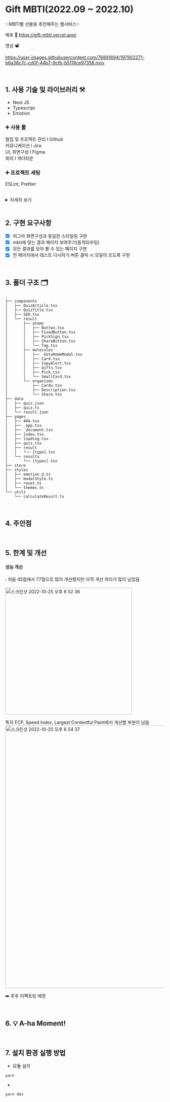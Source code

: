 # Gift MBTI(2022.09 ~ 2022.10)
✨MBTI별 선물을 추천해주는 웹서비스✨


배포
🔗 https://gift-mbti.vercel.app/


영상 📽

https://user-images.githubusercontent.com/76891694/197902271-b6a38c7c-cd0f-44b7-9cfb-b5119ce97358.mov



<br/>

## 1. 사용 기술 및 라이브러리 ⚒️
- Next JS
- Typescript
- Emotion

### ➕ 사용 툴 
협업 및 프로젝트 관리 I Github <br/>
커뮤니케이션 I Jira <br/>
UI, 화면구성 I Figma <br/>
회의 I 게더타운 


### ➕ 프로젝트 세팅
ESLint, Prettier

<br/>
<details>	
   <summary>자세히 보기</summary>
   <br/>
 <ul>
   
   [![Velog's GitHub stats](https://velog-readme-stats.vercel.app/api?name=zaman17&slug=Gift-MBTI-1.-Next.js-프로젝트-세팅-ESLintairbnb-Prettier-설정&color=dark)](https://velog.io/@zaman17/Gift-MBTI-1.-Next.js-%ED%94%84%EB%A1%9C%EC%A0%9D%ED%8A%B8-%EC%84%B8%ED%8C%85-ESLintairbnb-Prettier-%EC%84%A4%EC%A0%95)
   
 </ul>
  </details>

<br/>

 
## 2. 구현 요구사항
- [x] 피그마 화면구성과 동일한 스타일링 구현
- [x] mbti에 맞는 결과 페이지 보여주기(동적라우팅)
- [x] 모든 결과를 모아 볼 수 있는 페이지 구현 
- [x] 전 페이지에서 테스트 다시하기 버튼 클릭 시 모달이 뜨도록 구현

<br/>



## 3. 폴더 구조 🗂 
```
.
├── components
│   ├── QuizArticle.tsx
│   ├── QuizTitle.tsx
│   ├── SEO.tsx
│   └── result
│       ├── atoms
│       │   ├── Button.tsx
│       │   ├── FixedButton.tsx
│       │   ├── PickSign.tsx
│       │   ├── ShareButton.tsx
│       │   └── Tag.tsx
│       ├── molecules
│       │   ├──  GotoHomeModal.tsx
│       │   ├── Card.tsx
│       │   ├── CopyAlert.tsx
│       │   ├── Gifts.tsx
│       │   ├── Pick.tsx
│       │   └── SmallCard.tsx
│       └── organisms
│           ├── Cards.tsx
│           ├── Description.tsx
│           └── Share.tsx
├── data
│   ├── quiz.json
│   ├── quiz.ts
│   └── result.json
├── pages
│   ├── 404.tsx
│   ├── _app.tsx
│   ├── _document.tsx
│   ├── index.tsx
│   ├── loading.tsx
│   ├── quiz.tsx
│   ├── result
│   │   └── [type].tsx
│   └── results
│       └── [types].tsx
├── store
├── styles
│   ├── emotion.d.ts
│   ├── modalStyle.ts
│   ├── reset.ts
│   └── themes.ts
└── utils
    └── calculateResult.ts
```
<br/>

## 4. 주안점
<br/>

## 5. 한계 및 개선
#### 성능 개선
: 처음 45점에서 77점으로 많이 개선했지만 아직 개선 여지가 많이 남았음 <br/><br/>
<img width="400" alt="스크린샷 2022-10-25 오후 6 52 36" src="https://user-images.githubusercontent.com/82802784/197742726-8d9cb365-7034-4ac5-aec0-fdcc94678ca5.png">
<br/>

특히 FCP, Speed Index, Largest Contentful Paint에서 개선할 부분이 남음
<img width="828" alt="스크린샷 2022-10-25 오후 6 54 37" src="https://user-images.githubusercontent.com/82802784/197743212-7d9b7c3f-5616-46b1-b747-822c6f9b84c8.png">

➡️ 추후 리팩토링 예정



<br/>

## 6. 💡 A-ha Moment!
<br/>


## 7. 설치 환경 실행 방법 
- 모듈 설치
```
yarn 
```

-
```
yarn dev
```
